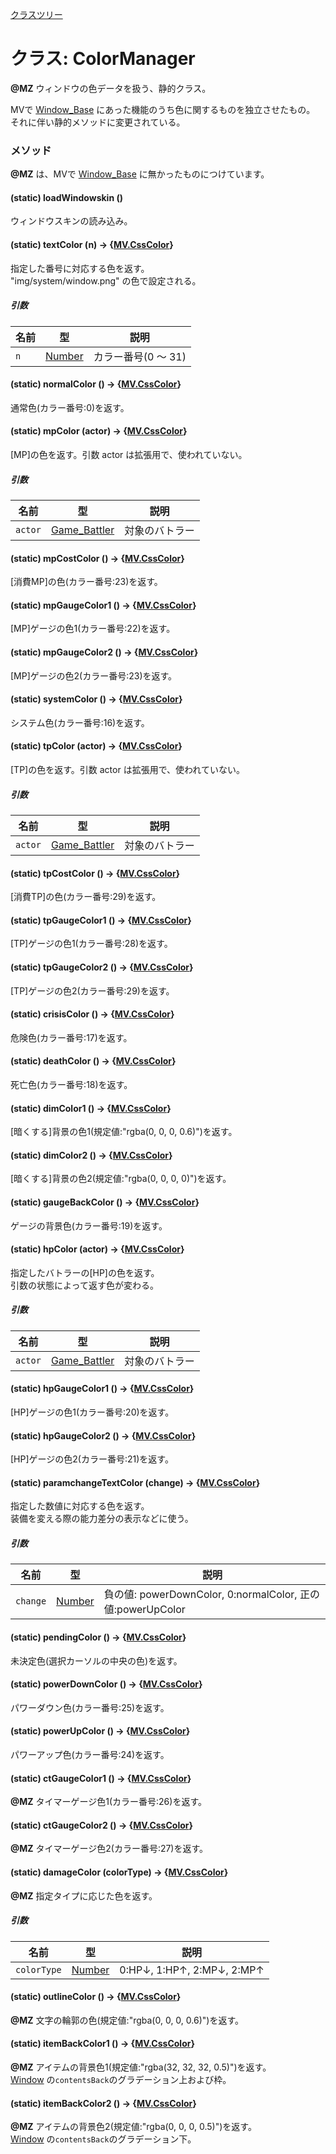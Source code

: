 [クラスツリー](index.md)

# クラス: ColorManager
**@MZ** ウィンドウの色データを扱う、静的クラス。

MVで [Window_Base](Window_Base.md) にあった機能のうち色に関するものを独立させたもの。<br />
それに伴い静的メソッドに変更されている。

### メソッド
**@MZ** は、MVで [Window_Base](Window_Base.md) に無かったものにつけています。

#### (static) loadWindowskin ()
ウィンドウスキンの読み込み。


#### (static) textColor (n) → {[MV.CssColor](MV.CssColor.md)}
指定した番号に対応する色を返す。<br />
"img/system/window.png" の色で設定される。

##### 引数

| 名前 | 型 | 説明 |
| --- | --- | --- |
| `n` | [Number](Number.md) | カラー番号(0 〜 31) |


#### (static) normalColor () → {[MV.CssColor](MV.CssColor.md)}
通常色(カラー番号:0)を返す。


#### (static) mpColor (actor) → {[MV.CssColor](MV.CssColor.md)}
[MP]の色を返す。引数 actor は拡張用で、使われていない。

##### 引数

| 名前 | 型 | 説明 |
| --- | --- | --- |
| `actor` | [Game_Battler](Game_Battler.md)| 対象のバトラー |


#### (static) mpCostColor () → {[MV.CssColor](MV.CssColor.md)}
[消費MP]の色(カラー番号:23)を返す。


#### (static) mpGaugeColor1 () → {[MV.CssColor](MV.CssColor.md)}
[MP]ゲージの色1(カラー番号:22)を返す。


#### (static) mpGaugeColor2 () → {[MV.CssColor](MV.CssColor.md)}
[MP]ゲージの色2(カラー番号:23)を返す。


#### (static) systemColor () → {[MV.CssColor](MV.CssColor.md)}
システム色(カラー番号:16)を返す。


#### (static) tpColor (actor) → {[MV.CssColor](MV.CssColor.md)}
[TP]の色を返す。引数 actor は拡張用で、使われていない。

##### 引数

| 名前 | 型 | 説明 |
| --- | --- | --- |
| `actor` | [Game_Battler](Game_Battler.md)| 対象のバトラー |


#### (static) tpCostColor () → {[MV.CssColor](MV.CssColor.md)}
[消費TP]の色(カラー番号:29)を返す。


#### (static) tpGaugeColor1 () → {[MV.CssColor](MV.CssColor.md)}
[TP]ゲージの色1(カラー番号:28)を返す。


#### (static) tpGaugeColor2 () → {[MV.CssColor](MV.CssColor.md)}
[TP]ゲージの色2(カラー番号:29)を返す。


#### (static) crisisColor () → {[MV.CssColor](MV.CssColor.md)}
危険色(カラー番号:17)を返す。


#### (static) deathColor () → {[MV.CssColor](MV.CssColor.md)}
死亡色(カラー番号:18)を返す。


#### (static) dimColor1 () → {[MV.CssColor](MV.CssColor.md)}
 [暗くする]背景の色1(規定値:"rgba(0, 0, 0, 0.6)")を返す。


#### (static) dimColor2 () → {[MV.CssColor](MV.CssColor.md)}
 [暗くする]背景の色2(規定値:"rgba(0, 0, 0, 0)")を返す。


#### (static) gaugeBackColor () → {[MV.CssColor](MV.CssColor.md)}
ゲージの背景色(カラー番号:19)を返す。


#### (static) hpColor (actor) → {[MV.CssColor](MV.CssColor.md)}
指定したバトラーの[HP]の色を返す。<br />
引数の状態によって返す色が変わる。

##### 引数

| 名前 | 型 | 説明 |
| --- | --- | --- |
| `actor` | [Game_Battler](Game_Battler.md)| 対象のバトラー |


#### (static) hpGaugeColor1 () → {[MV.CssColor](MV.CssColor.md)}
[HP]ゲージの色1(カラー番号:20)を返す。


#### (static) hpGaugeColor2 () → {[MV.CssColor](MV.CssColor.md)}
[HP]ゲージの色2(カラー番号:21)を返す。


#### (static) paramchangeTextColor (change) → {[MV.CssColor](MV.CssColor.md)}
指定した数値に対応する色を返す。<br />
装備を変える際の能力差分の表示などに使う。

##### 引数

| 名前 | 型 | 説明 |
| --- | --- | --- |
| `change` | [Number](Number.md) | 負の値: powerDownColor, 0:normalColor, 正の値:powerUpColor |


#### (static) pendingColor () → {[MV.CssColor](MV.CssColor.md)}
未決定色(選択カーソルの中央の色)を返す。


#### (static) powerDownColor () → {[MV.CssColor](MV.CssColor.md)}
パワーダウン色(カラー番号:25)を返す。


#### (static) powerUpColor () → {[MV.CssColor](MV.CssColor.md)}
パワーアップ色(カラー番号:24)を返す。


#### (static) ctGaugeColor1 () → {[MV.CssColor](MV.CssColor.md)}
**@MZ** タイマーゲージ色1(カラー番号:26)を返す。


#### (static) ctGaugeColor2 () → {[MV.CssColor](MV.CssColor.md)}
**@MZ** タイマーゲージ色2(カラー番号:27)を返す。


#### (static) damageColor (colorType) → {[MV.CssColor](MV.CssColor.md)}
**@MZ** 指定タイプに応じた色を返す。

##### 引数

| 名前 | 型 | 説明 |
| --- | --- | --- |
| `colorType` | [Number](Number.md) | 0:HP↓, 1:HP↑, 2:MP↓, 2:MP↑|


#### (static) outlineColor () → {[MV.CssColor](MV.CssColor.md)}
**@MZ** 文字の輪郭の色(規定値:"rgba(0, 0, 0, 0.6)")を返す。


#### (static) itemBackColor1 () → {[MV.CssColor](MV.CssColor.md)}
**@MZ** アイテムの背景色1(規定値:"rgba(32, 32, 32, 0.5)")を返す。<br />
[Window](Window.md) の`contentsBack`のグラデーション上および枠。


#### (static) itemBackColor2 () → {[MV.CssColor](MV.CssColor.md)}
**@MZ** アイテムの背景色2(規定値:"rgba(0, 0, 0, 0.5)")を返す。<br />
[Window](Window.md) の`contentsBack`のグラデーション下。

